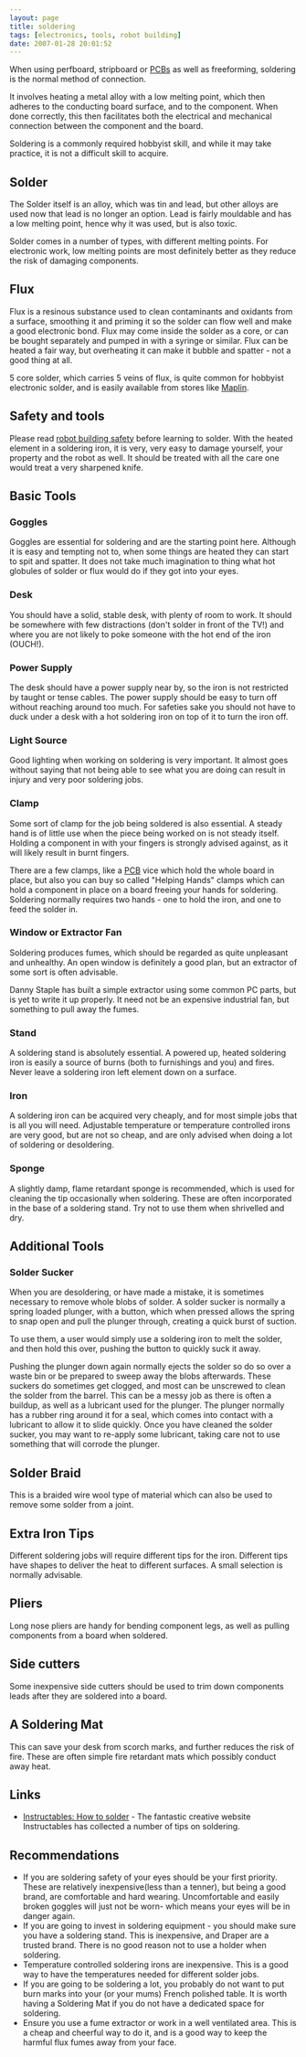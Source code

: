 ```yaml
---
layout: page
title: soldering
tags: [electronics, tools, robot building]
date: 2007-01-28 20:01:52
---
```

When using perfboard, stripboard or [PCBs](/wiki/pcb.html "Printed Circuit Board") as well as freeforming, soldering is the normal method of connection.

It involves heating a metal alloy with a low melting point, which then adheres to the conducting board surface, and to the component. When done correctly, this then facilitates both the electrical and mechanical connection between the component and the board.

Soldering is a commonly required hobbyist skill, and while it may take practice, it is not a difficult skill to acquire.

## Solder

The Solder itself is an alloy, which was tin and lead, but other alloys are used now that lead is no longer an option. Lead is fairly mouldable and has a low melting point, hence why it was used, but is also toxic.

Solder comes in a number of types, with different melting points. For electronic work, low melting points are most definitely better as they reduce the risk of damaging components.

## Flux

Flux is a resinous substance used to clean contaminants and oxidants from a surface, smoothing it and priming it so the solder can flow well and make a good electronic bond. Flux may come inside the solder as a core, or can be bought separately and pumped in with a syringe or similar. Flux can be heated a fair way, but overheating it can make it bubble and spatter - not a good thing at all.

5 core solder, which carries 5 veins of flux, is quite common for hobbyist electronic solder, and is easily available from stores like [Maplin](/wiki/maplin.html "Maplin").

## Safety and tools

Please read [robot building safety](/wiki/robot_building_safety.html "Building robots can be dangerous - tips to help your safety") before learning to solder. With the heated element in a soldering iron, it is very, very easy to damage yourself, your property and the robot as well. It should be treated with all the care one would treat a very sharpened knife.

## Basic Tools

### Goggles

Goggles are essential for soldering and are the starting point here. Although it is easy and tempting not to, when some things are heated they can start to spit and spatter. It does not take much imagination to thing what hot globules of solder or flux would do if they got into your eyes.

### Desk

You should have a solid, stable desk, with plenty of room to work. It should be somewhere with few distractions (don't solder in front of the TV!) and where you are not likely to poke someone with the hot end of the iron (OUCH!).

### Power Supply

The desk should have a power supply near by, so the iron is not restricted by taught or tense cables. The power supply should be easy to turn off without reaching around too much. For safeties sake you should not have to duck under a desk with a hot soldering iron on top of it to turn the iron off.

### Light Source

Good lighting when working on soldering is very important. It almost goes without saying that not being able to see what you are doing can result in injury and very poor soldering jobs.

### Clamp

Some sort of clamp for the job being soldered is also essential. A steady hand is of little use when the piece being worked on is not steady itself. Holding a component in with your fingers is strongly advised against, as it will likely result in burnt fingers.

There are a few clamps, like a [PCB](/wiki/pcb.html "Printed Circuit Board") vice which hold the whole board in place, but also you can buy so called "Helping Hands" clamps which can hold a component in place on a board freeing your hands for soldering. Soldering normally requires two hands - one to hold the iron, and one to feed the solder in.

### Window or Extractor Fan

Soldering produces fumes, which should be regarded as quite unpleasant and unhealthy. An open window is definitely a good plan, but an extractor of some sort is often advisable.

Danny Staple has built a simple extractor using some common PC parts, but is yet to write it up properly. It need not be an expensive industrial fan, but something to pull away the fumes.

### Stand

A soldering stand is absolutely essential. A powered up, heated soldering iron is easily a source of burns (both to furnishings and you) and fires. Never leave a soldering iron left element down on a surface.

### Iron

A soldering iron can be acquired very cheaply, and for most simple jobs that is all you will need. Adjustable temperature or temperature controlled irons are very good, but are not so cheap, and are only advised when doing a lot of soldering or desoldering.

### Sponge

A slightly damp, flame retardant sponge is recommended, which is used for cleaning the tip occasionally when soldering. These are often incorporated in the base of a soldering stand. Try not to use them when shrivelled and dry.

## Additional Tools

### Solder Sucker

When you are desoldering, or have made a mistake, it is sometimes necessary to remove whole blobs of solder. A solder sucker is normally a spring loaded plunger, with a button, which when pressed allows the spring to snap open and pull the plunger through, creating a quick burst of suction.

To use them, a user would simply use a soldering iron to melt the solder, and then hold this over, pushing the button to quickly suck it away.

Pushing the plunger down again normally ejects the solder so do so over a waste bin or be prepared to sweep away the blobs afterwards. These suckers do sometimes get clogged, and most can be unscrewed to clean the solder from the barrel. This can be a messy job as there is often a buildup, as well as a lubricant used for the plunger. The plunger normally has a rubber ring around it for a seal, which comes into contact with a lubricant to allow it to slide quickly. Once you have cleaned the solder sucker, you may want to re-apply some lubricant, taking care not to use something that will corrode the plunger.

## Solder Braid

This is a braided wire wool type of material which can also be used to remove some solder from a joint.

## Extra Iron Tips

Different soldering jobs will require different tips for the iron. Different tips have shapes to deliver the heat to different surfaces. A small selection is normally advisable.

## Pliers

Long nose pliers are handy for bending component legs, as well as pulling components from a board when soldered.

## Side cutters

Some inexpensive side cutters should be used to trim down components leads after they are soldered into a board.

## A Soldering Mat

This can save your desk from scorch marks, and further reduces the risk of fire. These are often simple fire retardant mats which possibly conduct away heat.

## Links

- [Instructables: How to solder](http://www.instructables.com/group/solder/) - The fantastic creative website Instructables has collected a number of tips on soldering.

## Recommendations

- If you are soldering safety of your eyes should be your first priority. These are relatively inexpensive(less than a tenner), but being a good brand, are comfortable and hard wearing.  Uncomfortable and easily broken goggles will just not be worn- which means your eyes will be in danger again.
- If you are going to invest in soldering equipment - you should make sure you have a soldering stand.  This is inexpensive, and Draper are a trusted brand.  There is no good reason not to use a holder when soldering.
- Temperature controlled soldering irons are inexpensive. This is a good way to have the temperatures needed for different solder jobs.
- If you are going to be soldering a lot, you probably do not want to put burn marks into your (or your mums) French polished table. It is worth having a Soldering Mat if you do not have a dedicated space for soldering.
- Ensure you use a fume extractor or work in a well ventilated area.  This is a cheap and cheerful way to do it, and is a good way to keep the harmful flux fumes away from your face.

